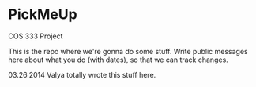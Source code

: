 PickMeUp
========

COS 333 Project

This is the repo where we're gonna do some stuff.  Write public messages here about what you do (with dates), so that we can track changes.

03.26.2014 Valya totally wrote this stuff here. 